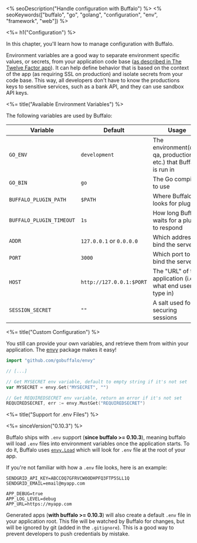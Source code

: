 <% seoDescription("Handle configuration with Buffalo") %>
<% seoKeywords(["buffalo", "go", "golang", "configuration", "env", "framework", "web"]) %>

<%= h1("Configuration") %>

In this chapter, you'll learn how to manage configuration with Buffalo.

Environment variables are a good way to separate environment specific values, or secrets, from your application code base ([as described in The Twelve Factor app](https://12factor.net/config)). It can help define behavior that is based on the context of the app (as requiring SSL on production) and isolate secrets from your code base. This way, all developers don't have to know the productions keys to sensitive services, such as a bank API, and they can use sandbox API keys.

<%= title("Available Environment Variables") %>

The following variables are used by Buffalo:

| Variable                 | Default                  | Usage                                                      |
| ---                      | ---                      | ---                                                        |
| `GO_ENV`                 | `development`            | The environment(dev, qa, production etc.) that Buffalo is run in                   |
| `GO_BIN`                 | `go`                     | The Go compiler to use                                     |
| `BUFFALO_PLUGIN_PATH`    | `$PATH`                  | Where Buffalo looks for plugins                            |
| `BUFFALO_PLUGIN_TIMEOUT` | `1s`                     | How long Buffalo waits for a plugin to respond             |
| `ADDR`                   | `127.0.0.1` or `0.0.0.0` | Which address to bind the server to                        |
| `PORT`                   | `3000`                   | Which port to bind the server to                           |
| `HOST`                   | `http://127.0.0.1:$PORT` | The "URL" of the application (i.e. what end users type in) |
| `SESSION_SECRET`         | `""`                     | A salt used for securing sessions                          |

<%= title("Custom Configuration") %>

You still can provide your own variables, and retrieve them from within your application. The [envy](https://github.com/gobuffalo/envy) package makes it easy!

```go
import "github.com/gobuffalo/envy"

// [...]

// Get MYSECRET env variable, default to empty string if it's not set
var MYSECRET = envy.Get("MYSECRET", "")

// Get REQUIREDSECRET env variable, return an error if it's not set
REQUIREDSECRET, err := envy.MustGet("REQUIREDSECRET")
```

<%= title("Support for .env Files") %>

<%= sinceVersion("0.10.3") %>

Buffalo ships with `.env` support (**since buffalo >= 0.10.3**), meaning buffalo will load `.env` files into environment variables once the application starts. To do it, Buffalo uses [`envy.Load`](https://github.com/gobuffalo/envy/blob/e613c80275b86293880eddeb27417c9a7c670ff3/envy.go#L53) which will look for `.env` file at the root of your app.

If you're not familiar with how a `.env` file looks, here is an example:

```text
SENDGRID_API_KEY=ABCCOQ7GFRVCW0ODHPFQ3FTP5SLL1Q
SENDGRID_EMAIL=email@myapp.com

APP_DEBUG=true
APP_LOG_LEVEL=debug
APP_URL=https://myapp.com
```

Generated apps (**with buffalo >= 0.10.3**) will also create a default `.env` file in your application root. This file will be watched by Buffalo for changes, but will be ignored by git (added in the `.gitignore`). This is a good way to prevent developers to push credentials by mistake.
